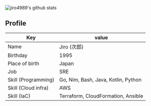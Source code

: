 ![jiro4989's github stats](https://github-readme-stats.vercel.app/api?username=jiro4989&show_icons=true&theme=cobalt)

## Profile

| Key | value |
| --- | --- |
| Name | Jiro (次郎) |
| Birthday | 1995 |
| Place of birth | Japan |
| Job | SRE |
| Skill (Programming) | Go, Nim, Bash, Java, Kotlin, Python |
| Skill (Cloud infra) | AWS |
| Skill (IaC) | Terraform, CloudFormation, Ansible |
